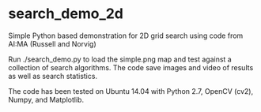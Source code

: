 # search_demo_2d
Simple Python based demonstration for 2D grid search using code from AI:MA  (Russell and Norvig)

Run ./search_demo.py to load the simple.png map and test against a collection of search algorithms.  The code save images and video of results as well as search statistics.

The code has been tested on Ubuntu 14.04 with Python 2.7, OpenCV (cv2), Numpy, and Matplotlib.
